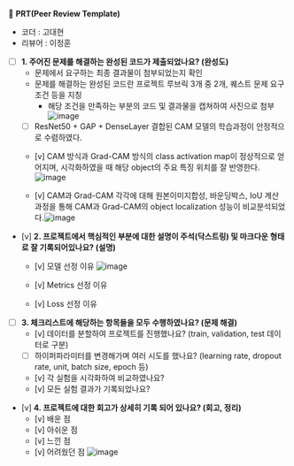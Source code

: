 🔑 **PRT(Peer Review Template)**
- 코더 : 고대현
- 리뷰어 : 이정훈


- [ ]  **1. 주어진 문제를 해결하는 완성된 코드가 제출되었나요? (완성도)**
    - 문제에서 요구하는 최종 결과물이 첨부되었는지 확인
    - 문제를 해결하는 완성된 코드란 프로젝트 루브릭 3개 중 2개, 
    퀘스트 문제 요구조건 등을 지칭
        - 해당 조건을 만족하는 부분의 코드 및 결과물을 캡쳐하여 사진으로 첨부
![image](https://github.com/godaebbang/goaiffel-quest/assets/169136233/472c9085-7a88-46df-b8af-3461c36a3e41)
    - [ ]  ResNet50 + GAP + DenseLayer 결합된 CAM 모델의 학습과정이 안정적으로 수렴하였다.
    - [v]  CAM 방식과 Grad-CAM 방식의 class activation map이 정상적으로 얻어지며, 시각화하였을 때 해당 object의 주요 특징 위치를 잘 반영한다.![image](https://github.com/godaebbang/goaiffel-quest/assets/169136233/7e94a2cf-0cfd-4d9e-84b3-c18b355aefaa)

    - [v]  CAM과 Grad-CAM 각각에 대해 원본이미지합성, 바운딩박스, IoU 계산 과정을 통해 CAM과 Grad-CAM의 object localization 성능이 비교분석되었다.![image](https://github.com/godaebbang/goaiffel-quest/assets/169136233/1dd5f0b9-6e98-4624-b576-bb62c996d560)


- [v]  **2. 프로젝트에서 핵심적인 부분에 대한 설명이 주석(닥스트링) 및 마크다운 형태로 잘 기록되어있나요? (설명)**
    - [v]  모델 선정 이유 ![image](https://github.com/godaebbang/goaiffel-quest/assets/169136233/958d17e2-aaab-4609-9d15-5c0145413ac8)

    - [v]  Metrics 선정 이유
    - [v]  Loss 선정 이유

- [ ]  **3. 체크리스트에 해당하는 항목들을 모두 수행하였나요? (문제 해결)**
    - [v]  데이터를 분할하여 프로젝트를 진행했나요? (train, validation, test 데이터로 구분)
    - [ ]  하이퍼파라미터를 변경해가며 여러 시도를 했나요? (learning rate, dropout rate, unit, batch size, epoch 등)
    - [v]  각 실험을 시각화하여 비교하였나요?
    - [v]  모든 실험 결과가 기록되었나요?

- [v]  **4. 프로젝트에 대한 회고가 상세히 기록 되어 있나요? (회고, 정리)**
    - [v]  배운 점
    - [v]  아쉬운 점
    - [v]  느낀 점
    - [v]  어려웠던 점
![image](https://github.com/godaebbang/goaiffel-quest/assets/169136233/0e011aa4-8abc-46e6-ac02-8878fd7b75e6)

